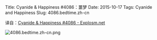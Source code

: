 Title: Cyanide & Happiness #4086：噩梦
Date: 2015-10-17
Tags: Cyanide and Happiness
Slug: 4086.bedtime.zh-cn

译自：[Cyanide & Happiness #4086 - Explosm.net](http://explosm.net/comics/4086/)


![4086.bedtime.zh-cn.png](/static/images/comics/4086.bedtime.zh-cn.png)
